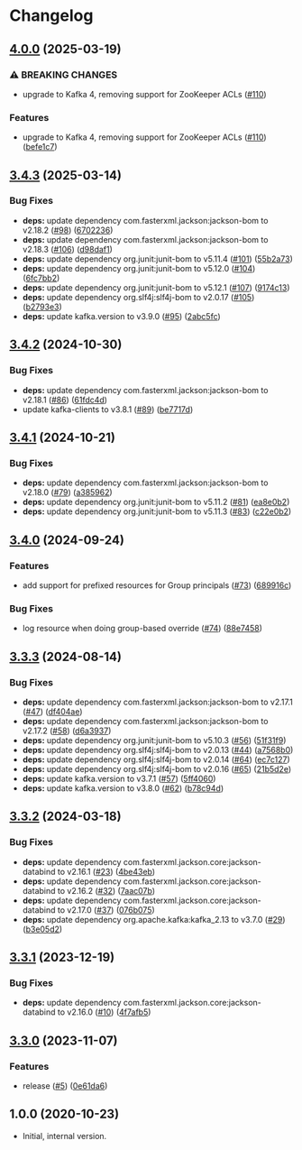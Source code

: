 # Changelog

## [4.0.0](https://github.com/statnett/k3a-ldap-authenticator/compare/v3.4.3...v4.0.0) (2025-03-19)


### ⚠ BREAKING CHANGES

* upgrade to Kafka 4, removing support for ZooKeeper ACLs ([#110](https://github.com/statnett/k3a-ldap-authenticator/issues/110))

### Features

* upgrade to Kafka 4, removing support for ZooKeeper ACLs ([#110](https://github.com/statnett/k3a-ldap-authenticator/issues/110)) ([befe1c7](https://github.com/statnett/k3a-ldap-authenticator/commit/befe1c7676cec6c0914b1ddf76c5c69a6151320e))

## [3.4.3](https://github.com/statnett/k3a-ldap-authenticator/compare/v3.4.2...v3.4.3) (2025-03-14)


### Bug Fixes

* **deps:** update dependency com.fasterxml.jackson:jackson-bom to v2.18.2 ([#98](https://github.com/statnett/k3a-ldap-authenticator/issues/98)) ([6702236](https://github.com/statnett/k3a-ldap-authenticator/commit/67022363ed1e36dc53c3b0e6918f79db269c3877))
* **deps:** update dependency com.fasterxml.jackson:jackson-bom to v2.18.3 ([#106](https://github.com/statnett/k3a-ldap-authenticator/issues/106)) ([d98daf1](https://github.com/statnett/k3a-ldap-authenticator/commit/d98daf1f3b4b03c10701c32dbabc606eccad8376))
* **deps:** update dependency org.junit:junit-bom to v5.11.4 ([#101](https://github.com/statnett/k3a-ldap-authenticator/issues/101)) ([55b2a73](https://github.com/statnett/k3a-ldap-authenticator/commit/55b2a735c6dde8e11bccaaf056f9c9857b62f543))
* **deps:** update dependency org.junit:junit-bom to v5.12.0 ([#104](https://github.com/statnett/k3a-ldap-authenticator/issues/104)) ([6fc7bb2](https://github.com/statnett/k3a-ldap-authenticator/commit/6fc7bb2c47980d94cb125d880ec57ff3f054a668))
* **deps:** update dependency org.junit:junit-bom to v5.12.1 ([#107](https://github.com/statnett/k3a-ldap-authenticator/issues/107)) ([9174c13](https://github.com/statnett/k3a-ldap-authenticator/commit/9174c133e68dbc6e0bcdecd783aa0fdbc3a18c92))
* **deps:** update dependency org.slf4j:slf4j-bom to v2.0.17 ([#105](https://github.com/statnett/k3a-ldap-authenticator/issues/105)) ([b2793e3](https://github.com/statnett/k3a-ldap-authenticator/commit/b2793e3c6bb4fb1ebb1831e33de1bf03cd7c8f08))
* **deps:** update kafka.version to v3.9.0 ([#95](https://github.com/statnett/k3a-ldap-authenticator/issues/95)) ([2abc5fc](https://github.com/statnett/k3a-ldap-authenticator/commit/2abc5fc9da44c06a08230ef3d9b7726a73237200))

## [3.4.2](https://github.com/statnett/k3a-ldap-authenticator/compare/v3.4.1...v3.4.2) (2024-10-30)


### Bug Fixes

* **deps:** update dependency com.fasterxml.jackson:jackson-bom to v2.18.1 ([#86](https://github.com/statnett/k3a-ldap-authenticator/issues/86)) ([61fdc4d](https://github.com/statnett/k3a-ldap-authenticator/commit/61fdc4d9b6cc9d745f722042a4462ff6f24f5540))
* update kafka-clients to v3.8.1 ([#89](https://github.com/statnett/k3a-ldap-authenticator/issues/89)) ([be7717d](https://github.com/statnett/k3a-ldap-authenticator/commit/be7717dbb6a023f7f08f57be337a7d4bcc74893e))

## [3.4.1](https://github.com/statnett/k3a-ldap-authenticator/compare/v3.4.0...v3.4.1) (2024-10-21)


### Bug Fixes

* **deps:** update dependency com.fasterxml.jackson:jackson-bom to v2.18.0 ([#79](https://github.com/statnett/k3a-ldap-authenticator/issues/79)) ([a385962](https://github.com/statnett/k3a-ldap-authenticator/commit/a3859627e820cf6a0686f6c0ccf4d2e8e54fb99f))
* **deps:** update dependency org.junit:junit-bom to v5.11.2 ([#81](https://github.com/statnett/k3a-ldap-authenticator/issues/81)) ([ea8e0b2](https://github.com/statnett/k3a-ldap-authenticator/commit/ea8e0b2a19af0f7018189ab849ae08b904d611c6))
* **deps:** update dependency org.junit:junit-bom to v5.11.3 ([#83](https://github.com/statnett/k3a-ldap-authenticator/issues/83)) ([c22e0b2](https://github.com/statnett/k3a-ldap-authenticator/commit/c22e0b27528f118a985a03110f59a54d46729268))

## [3.4.0](https://github.com/statnett/k3a-ldap-authenticator/compare/v3.3.3...v3.4.0) (2024-09-24)


### Features

* add support for prefixed resources for Group principals ([#73](https://github.com/statnett/k3a-ldap-authenticator/issues/73)) ([689916c](https://github.com/statnett/k3a-ldap-authenticator/commit/689916c1ce46bb56f45d8a8fb85ae1ce9e4c6c38))


### Bug Fixes

* log resource when doing group-based override ([#74](https://github.com/statnett/k3a-ldap-authenticator/issues/74)) ([88e7458](https://github.com/statnett/k3a-ldap-authenticator/commit/88e7458de9f61188dfb9b1174840afe4291dde2c))

## [3.3.3](https://github.com/statnett/k3a-ldap-authenticator/compare/v3.3.2...v3.3.3) (2024-08-14)


### Bug Fixes

* **deps:** update dependency com.fasterxml.jackson:jackson-bom to v2.17.1 ([#47](https://github.com/statnett/k3a-ldap-authenticator/issues/47)) ([df404ae](https://github.com/statnett/k3a-ldap-authenticator/commit/df404ae517c8ca7f44dc9822d0c94e098b3a7456))
* **deps:** update dependency com.fasterxml.jackson:jackson-bom to v2.17.2 ([#58](https://github.com/statnett/k3a-ldap-authenticator/issues/58)) ([d6a3937](https://github.com/statnett/k3a-ldap-authenticator/commit/d6a393759361ab6db3213d52633716b19b96c386))
* **deps:** update dependency org.junit:junit-bom to v5.10.3 ([#56](https://github.com/statnett/k3a-ldap-authenticator/issues/56)) ([51f31f9](https://github.com/statnett/k3a-ldap-authenticator/commit/51f31f9be9ba6cb0a3a301024a95ae346bf0861c))
* **deps:** update dependency org.slf4j:slf4j-bom to v2.0.13 ([#44](https://github.com/statnett/k3a-ldap-authenticator/issues/44)) ([a7568b0](https://github.com/statnett/k3a-ldap-authenticator/commit/a7568b05cba8b586bf2de86c7e5a1f86314f5bed))
* **deps:** update dependency org.slf4j:slf4j-bom to v2.0.14 ([#64](https://github.com/statnett/k3a-ldap-authenticator/issues/64)) ([ec7c127](https://github.com/statnett/k3a-ldap-authenticator/commit/ec7c127a0cf7e81952700085d9848a36fef99370))
* **deps:** update dependency org.slf4j:slf4j-bom to v2.0.16 ([#65](https://github.com/statnett/k3a-ldap-authenticator/issues/65)) ([21b5d2e](https://github.com/statnett/k3a-ldap-authenticator/commit/21b5d2e6050c3464de44bbc12aaf52b9936325a0))
* **deps:** update kafka.version to v3.7.1 ([#57](https://github.com/statnett/k3a-ldap-authenticator/issues/57)) ([5ff4060](https://github.com/statnett/k3a-ldap-authenticator/commit/5ff406014a5526bb759ceda0efd07f37925e9c4b))
* **deps:** update kafka.version to v3.8.0 ([#62](https://github.com/statnett/k3a-ldap-authenticator/issues/62)) ([b78c94d](https://github.com/statnett/k3a-ldap-authenticator/commit/b78c94d1f51599365038a5e56bcfd5e7a318c59f))

## [3.3.2](https://github.com/statnett/k3a-ldap-authenticator/compare/v3.3.1...v3.3.2) (2024-03-18)


### Bug Fixes

* **deps:** update dependency com.fasterxml.jackson.core:jackson-databind to v2.16.1 ([#23](https://github.com/statnett/k3a-ldap-authenticator/issues/23)) ([4be43eb](https://github.com/statnett/k3a-ldap-authenticator/commit/4be43eb16844530d0179695e66ad5c5f65f014ba))
* **deps:** update dependency com.fasterxml.jackson.core:jackson-databind to v2.16.2 ([#32](https://github.com/statnett/k3a-ldap-authenticator/issues/32)) ([7aac07b](https://github.com/statnett/k3a-ldap-authenticator/commit/7aac07b9ef39bf7c17fd924aa863a728f9e05261))
* **deps:** update dependency com.fasterxml.jackson.core:jackson-databind to v2.17.0 ([#37](https://github.com/statnett/k3a-ldap-authenticator/issues/37)) ([076b075](https://github.com/statnett/k3a-ldap-authenticator/commit/076b075146c9a138aa75e815d591a71a95784265))
* **deps:** update dependency org.apache.kafka:kafka_2.13 to v3.7.0 ([#29](https://github.com/statnett/k3a-ldap-authenticator/issues/29)) ([b3e05d2](https://github.com/statnett/k3a-ldap-authenticator/commit/b3e05d2f89b9f8437742cf83a3667a2a9affa145))

## [3.3.1](https://github.com/statnett/k3a-ldap-authenticator/compare/v3.3.0...v3.3.1) (2023-12-19)


### Bug Fixes

* **deps:** update dependency com.fasterxml.jackson.core:jackson-databind to v2.16.0 ([#10](https://github.com/statnett/k3a-ldap-authenticator/issues/10)) ([4f7afb5](https://github.com/statnett/k3a-ldap-authenticator/commit/4f7afb5384b807758d0f0320ee8f1d0cff39b859))

## [3.3.0](https://github.com/statnett/k3a-ldap-authenticator/compare/v3.2.2...v3.3.0) (2023-11-07)


### Features

* release ([#5](https://github.com/statnett/k3a-ldap-authenticator/issues/5)) ([0e61da6](https://github.com/statnett/k3a-ldap-authenticator/commit/0e61da6649b2db3dc2ae9815ae2be0ae64803627))

## 1.0.0 (2020-10-23)

* Initial, internal version.

